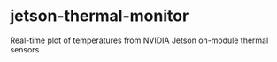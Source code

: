 # jetson-thermal-monitor
Real-time plot of temperatures from NVIDIA Jetson on-module thermal sensors
